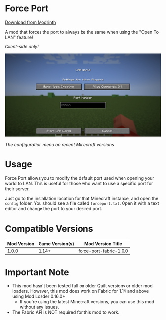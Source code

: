 # Force Port
[Download from Modrinth](https://modrinth.com/mod/forceport)

A mod that forces the port to always be the same when using the "Open To LAN" feature!

*Client-side only!*

![Demonstration](https://raw.githubusercontent.com/GalvinCraft/forceport-fabric/main/.github/assets/java_KexlmNWPWE.png)

*The configuration menu on recent Minecraft versions*

# Usage
Force Port allows you to modify the default port used when opening your world to LAN. This is useful for those who want to use a specific port for their server.

Just go to the installation location for that Minecraft instance, and open the `config` folder. You should see a file called `forceport.txt`. Open it with a text editor and change the port to your desired port.

# Compatible Versions
| Mod Version | Game Version(s) | Mod Version Title       |
|-------------|-----------------|-------------------------|
| 1.0.0       | 1.14+           | force-port-fabric-1.0.0 |

# Important Note
- This mod hasn't been tested full on older Quilt versions or older mod loaders. However, this mod does work on Fabric for 1.14 and above using Mod Loader 0.16.0+ 
  - If you're using the latest Minecraft versions, you can use this mod without any issues.
- The Fabric API is NOT required for this mod to work.

